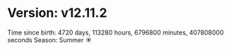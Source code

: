 # Version: v12.11.2
Time since birth: 4720 days, 113280 hours, 6796800 minutes, 407808000 seconds
Season: Summer ☀️

